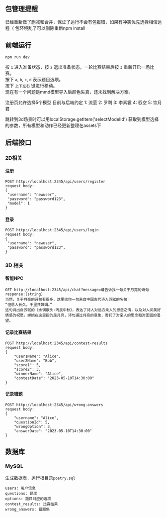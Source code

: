## 包管理提醒
已经重新做了删减和合并，保证了运行不会有包报错，如果有冲突优先选择相信远程（
包环境乱了可以删除重新npm install

## 前端运行
`npm run dev`

按 `1` 进入准备状态，按 `2` 退出准备状态，一轮比赛结束后按 `3` 重新开启一场比赛。  
按下 `a`, `b`, `c`, `d` 表示题目选项。  
按下 `上下左右` 键进行移动。    
现在有一个问题是mmd模型导入后颜色失真，还未找到解决方案。

注册页允许选择5个模型
目前与后端约定
1: 流萤
2: 罗刹
3: 李素裳
4: 驭空
5: 饮月君

跳转到3d场景时可以用localStorage.getItem('selectModelId') 获取到模型选择的参数，所有模型和动作已经更新整理在assets下


## 后端接口

### 2D相关

#### 注册

```
POST http://localhost:2345/api/users/register
request body:
{
 "username": "newuser",
 "password": "password123",
 "model": 1
}
```

#### 登录

```
POST http://localhost:2345/api/users/login
request body:
{
 "username": "newuser",
 "password": "password123",
}
```

### 3D 相关
#### 智能NPC

```
GET http://localhost:2345/api/chat?message=请告诉我一句关于月亮的诗句
response:(string)
当然，关于月亮的诗句有很多，这里给你一句来自中国古代诗人苏轼的名句：
“但愿人长久，千里共婵娟。”
这句诗出自苏轼的《水调歌头·丙辰中秋》，表达了诗人对远方亲人的思念之情，以及对人间美好情感的祝愿。婵娟在这里指的是月亮，诗句通过月亮的意象，寄托了对亲人的思念和对团圆的渴望。
```

#### 记录比赛结果

```
POST http://localhost:2345/api/contest-results
request body:
{
    "user1Name": "Alice",
    "user2Name": "Bob",
    "score1": 5,
    "score2": 3,
    "winnerName": "Alice",
    "contestDate": "2023-05-10T14:30:00"
}
```

#### 记录错题

```
POST http://localhost:2345/api/wrong-answers
request body:
{
    "username": "Alice",
    "questionId": 5,
    "wrongOption": 3,
    "answerDate": "2023-05-10T14:30:00"
}
```

## 数据库

### MySQL

生成数据表，运行根目录`poetry.sql`

 ```
 users: 用户信息
 questions: 题库
 options: 题目对应的选项
 contest_results: 比赛结果
 wrong_answers: 错题集
 ```

